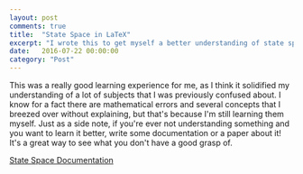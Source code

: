 ```yaml
---
layout: post
comments: true
title:  "State Space in LaTeX"
excerpt: "I wrote this to get myself a better understanding of state space modeling and controllers! Worked pretty well"
date:   2016-07-22 00:00:00
category: "Post"
---
```


This was a really good learning experience for me, as I think it solidified my understanding of a lot of subjects that I was previously confused about. I know for a fact there are mathematical errors and several concepts that I breezed over without explaining, but that's because I'm still learning them myself. Just as a side note, if you're ever not understanding something and you want to learn it better, write some documentation or a paper about it! It's a great way to see what you don't have a good grasp of.

[State Space Documentation][1] 



[1]:{{steampunc.github.io}}/attachments/StateSpace.pdf


